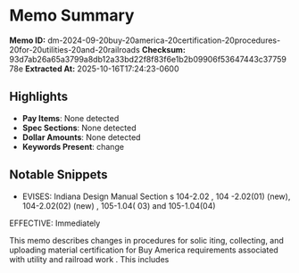 # Memo Summary

**Memo ID:** dm-2024-09-20buy-20america-20certification-20procedures-20for-20utilities-20and-20railroads
**Checksum:** 93d7ab26a65a3799a8db12a33bd22f8f83f6e1b2b09906f53647443c3775978e
**Extracted At:** 2025-10-16T17:24:23-0600

## Highlights
- **Pay Items**: None detected
- **Spec Sections**: None detected
- **Dollar Amounts**: None detected
- **Keywords Present**: change

## Notable Snippets
- EVISES:  Indiana Design Manual Section s 104-2.02 , 104 -2.02(01)  (new), 
104-2.02(02)  (new) , 105-1.04( 03) and 105-1.04(04)  
 
EFFECTIVE:  Immediately  
 
This memo describes changes in procedures  for solic iting, collecting, and uploading material 
certification for Buy America  requirements  associated with utility and railroad work . This includes
